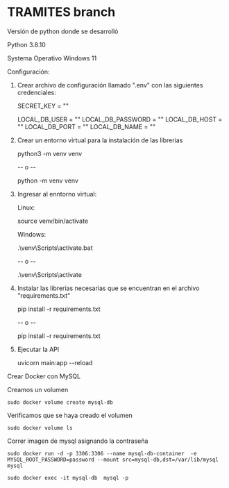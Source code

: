 # TRAMITES branch

Versión de python donde se desarrolló 

Python 3.8.10

Systema Operativo Windows 11

Configuración:

1. Crear archivo de configuración llamado ".env" con las siguientes credenciales:

    SECRET_KEY = ""

    LOCAL_DB_USER = ""
    LOCAL_DB_PASSWORD = ""
    LOCAL_DB_HOST = ""
    LOCAL_DB_PORT = ""
    LOCAL_DB_NAME = ""

2. Crear un entorno virtual para la instalación de las librerias

    python3 -m venv venv

    -- o --

    python -m venv venv

3. Ingresar al enntorno virtual:

    Linux:

    source venv/bin/activate

    Windows:

    .\venv\Scripts\activate.bat

    -- o --

    .\venv\Scripts\activate  

4. Instalar las librerias necesarias que se encuentran en el archivo "requirements.txt"

    pip install -r requirements.txt

    -- o -- 

    pip install -r requirements.txt

5. Ejecutar la API

    uvicorn main:app --reload 
 

Crear Docker con MySQL

Creamos un volumen

    sudo docker volume create mysql-db

Verificamos que se haya creado el volumen

    sudo docker volume ls

Correr imagen de mysql asignando la contraseña

    sudo docker run -d -p 3306:3306 --name mysql-db-container  -e MYSQL_ROOT_PASSWORD=password --mount src=mysql-db,dst=/var/lib/mysql mysql

    sudo docker exec -it mysql-db  mysql -p

